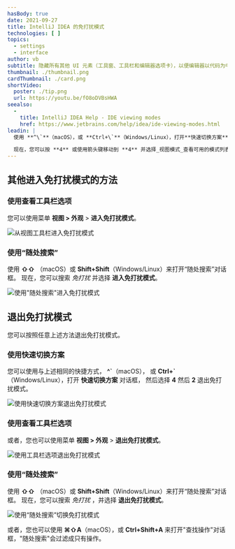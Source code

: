```yaml
---
hasBody: true
date: 2021-09-27
title: IntelliJ IDEA 的免打扰模式
technologies: [ ]
topics:
  - settings
  - interface
author: vb
subtitle: 隐藏所有其他 UI 元素（工具窗、工具栏和编辑器选项卡），以便编辑器以代码为中心占据整个主窗口。
thumbnail: ./thumbnail.png
cardThumbnail: ./card.png
shortVideo:
  poster: ./tip.png
  url: https://youtu.be/fO8oDVBsHWA
seealso:
  - 
    title: IntelliJ IDEA Help - IDE viewing modes
    href: https://www.jetbrains.com/help/idea/ide-viewing-modes.html
leadin: |
  使用 **^\`**（macOS），或 **Ctrl+\`**（Windows/Linux），打开**快速切换方案**对话框。

  现在，您可以按 **4** 或使用箭头键移动到 **4** 并选择_视图模式_查看可用的模式列表。 现在按 **2** 或单击**进入免打扰模式**，就会仅显示编辑器窗口并专注于代码。
---
```


## 其他进入免打扰模式的方法

### 使用查看工具栏选项
您可以使用菜单 **视图 > 外观** > **进入免打扰模式**。

![从视图工具栏进入免打扰模式](distraction-free-mode-using-menu.png)

### 使用“随处搜索”
使用  **⇧⇧** （macOS）或 **Shift+Shift**（Windows/Linux）来打开“随处搜索”对话框。 现在，您可以搜索 _免打扰_ 并选择 **进入免打扰模式**。

![使用"随处搜索"进入免打扰模式](distraction-free-mode-search-everywhere.png)

## 退出免打扰模式

您可以按照任意上述方法退出免打扰模式。

### 使用快速切换方案

您可以使用与上述相同的快捷方式， **^\`**（macOS）， 或 **Ctrl+\`**（Windows/Linux），打开 **快速切换方案** 对话框， 然后选择 **4** 然后 **2** 退出免打扰模式。

![使用快速切换方案退出免打扰模式](exit-distraction-free-mode-schema-switch.png)

### 使用查看工具栏选项

或者，您也可以使用菜单 **视图 > 外观** > **退出免打扰模式**。

![使用工具栏选项退出免打扰模式](exit-distraction-free-mode-menu.png)

### 使用“随处搜索”

使用  **⇧⇧** （macOS）或 **Shift+Shift**（Windows/Linux）来打开“随处搜索”对话框。 现在，您可以搜索 _免打扰_ ，并选择 **退出免打扰模式**。

![使用“随处搜索”切换免打扰模式](exit-distraction-free-mode-searcheverywhere.png)

或者，您也可以使用 **⌘⇧A**（macOS），或 **Ctrl+Shift+A** 来打开"查找操作"对话框，"随处搜索"会过滤成只有操作。 